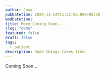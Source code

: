 ```yaml
---
author: Jose
pubDatetime: 2024-11-14T11:32:00.000+05:30
modDatetime: 
title: More Coming Soon...
slug: "demo"
featured: false
draft: false
tags:
  - patient
description: Good things takes time.
---
```


Coming Soon...
